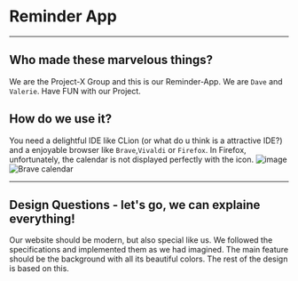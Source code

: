 # Reminder App

***

## Who made these marvelous things?

We are the Project-X Group and this is our Reminder-App. We are `Dave` and `Valerie`.
Have FUN with our Project.


## How do we use it?

You need a delightful IDE like CLion (or what do u think is a attractive IDE?) and a enjoyable browser like `Brave`,`Vivaldi` or `Firefox`.
In Firefox, unfortunately, the calendar is not displayed perfectly with the icon.
![image](https://user-images.githubusercontent.com/92167892/154850929-f2466c5f-fe7a-4251-aed9-d6d065488b39.png)
![Brave calendar](![image](https://user-images.githubusercontent.com/92167892/154850428-1ac10cd1-8cb2-42fd-8a85-cb5222d954cf.png))

***

## Design Questions - let's go, we can explaine everything!

Our website should be modern, but also special like us. We followed the specifications and implemented them as we had imagined.
The main feature should be the background with all its beautiful colors. The rest of the design is based on this.
